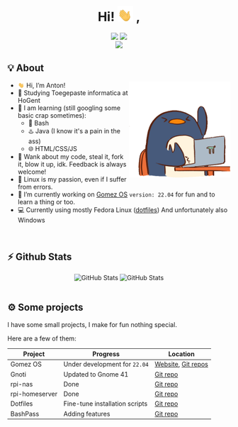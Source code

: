 <div align="center">
   <h1>
      Hi! <img width="35" src="./assets/waving-hand.gif"> ,
   </h1>
   <a href="https://github.com/TuX-sudo"><img width="15%" src="https://img.shields.io/badge/Github-2E3440?style=for-the-badge&logo=github&logoColor=white"></a>
   <a href="https://gitlab.com/sudo_TuX"><img width="15%" src="https://img.shields.io/badge/Gitlab-2E3440?style=for-the-badge&logo=gitlab&logoColor=white"></a>
   <br>
   <img src="https://api.ghprofile.me/view?username=TuX-sudo&color=2E3440&label=views"/>
</div>

## 💡 About

<img align="right"  width="230em" src="./assets/penguin.gif"/>

- <img width="15" src="./assets/waving-hand.gif"/> Hi, I’m Anton!
- 🏫 Studying Toegepaste informatica at HoGent
- 🧠 I am learning (still googling some basic crap sometimes):
   -  🐚 Bash
   -  ♨️ Java (I know it's a pain in the ass)
   -  🌐 HTML/CSS/JS
- 👯 Wank about my code, steal it, fork it, blow it up, idk. Feedback is always welcome!
- 🐧 Linux is my passion, even if I suffer from errors.
- 👷 I’m currently working on [Gomez OS](https://gomezos.tk) `version: 22.04` for fun and to learn a thing or too. 
- 💻 Currently using mostly Fedora Linux ([dotfiles](https://github.com/TuX-sudo/dotfiles)) And unfortunately also Windows

<br>

## ⚡ Github Stats

<div align="center">
   <img height="165em" alt="GitHub Stats" src="https://github-readme-stats.vercel.app/api?username=TuX-sudo&count_private=true&show_icons=true&layout=compact&hide_border=true&theme=nord"/>
   <img height="165em" alt="GitHub Stats" src="https://github-readme-stats.vercel.app/api/top-langs/?username=TuX-sudo&show_icons=true&layout=compact&hide_border=true&theme=nord"/>
</div>

<br>

## ⚙️ Some projects

I have some small projects, I make for fun nothing special.

Here are a few of them:

Project                     | Progress                       | Location                                                               |
----------------------------|--------------------------------|------------------------------------------------------------------------|
Gomez OS                    | Under development for `22.04`  | [Website](https:/gomezos.tk), [Git repos](https://gitlab.com/gomez-os) |
Gnoti                       | Updated to Gnome 41            | [Git repo](https://github.com/TuX-sudo/gnoti)                          |
rpi-nas                     | Done                           | [Git repo](https://github.com/TuX-sudo/rpi-nas)                        |
rpi-homeserver              | Done                           | [Git repo](https://github.com/TuX-sudo/rpi-homeserver)                 |
Dotfiles                    | Fine-tune installation scripts | [Git repo](https://github.com/TuX-sudo/dotfiles)                       |
BashPass                    | Adding features                | [Git repo](https://github.com/TuX-sudo/bashpass)                       |
